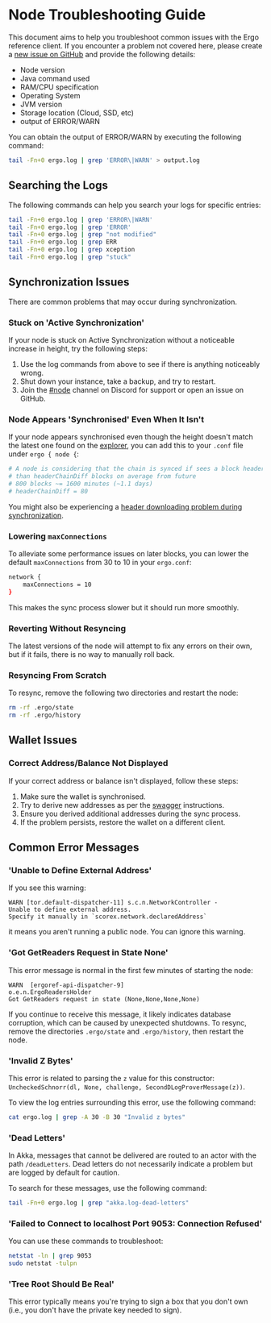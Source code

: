 #  Node Troubleshooting Guide

This document aims to help you troubleshoot common issues with the Ergo reference client. If you encounter a problem not covered here, please create a [new issue on GitHub](https://github.com/ergoplatform/ergo/issues/new/choose) and provide the following details:

- Node version
- Java command used
- RAM/CPU specification
- Operating System
- JVM version
- Storage location (Cloud, SSD, etc)
- output of ERROR/WARN

You can obtain the output of ERROR/WARN by executing the following command:

```bash
tail -Fn+0 ergo.log | grep 'ERROR\|WARN' > output.log
```

## Searching the Logs

The following commands can help you search your logs for specific entries:

```bash
tail -Fn+0 ergo.log | grep 'ERROR\|WARN'
tail -Fn+0 ergo.log | grep 'ERROR'
tail -Fn+0 ergo.log | grep "not modified"
tail -Fn+0 ergo.log | grep ERR
tail -Fn+0 ergo.log | grep xception
tail -Fn+0 ergo.log | grep "stuck"
```

## Synchronization Issues

There are common problems that may occur during synchronization.

### Stuck on 'Active Synchronization'

If your node is stuck on Active Synchronization without a noticeable increase in height, try the following steps:

1. Use the log commands from above to see if there is anything noticeably wrong.
2. Shut down your instance, take a backup, and try to restart.
3. Join the [#node](https://discord.gg/jjRP2uNAv5) channel on Discord for support or open an issue on GitHub.

### Node Appears 'Synchronised' Even When It Isn't

If your node appears synchronised even though the height doesn't match the latest one found on the [explorer](https://explorer.ergoplatform.com/), you can add this to your `.conf` file under `ergo { node {`:

```conf
# A node is considering that the chain is synced if sees a block header with timestamp no more
# than headerChainDiff blocks on average from future
# 800 blocks ~= 1600 minutes (~1.1 days)
# headerChainDiff = 80
```

You might also be experiencing a [header downloading problem during synchronization](https://github.com/ergoplatform/ergo/issues/1657).

### Lowering `maxConnections` 

To alleviate some performance issues on later blocks, you can lower the default `maxConnections` from 30 to 10 in your `ergo.conf`:

```bash
network {
    maxConnections = 10
}
```

This makes the sync process slower but it should run more smoothly.

### Reverting Without Resyncing

The latest versions of the node will attempt to fix any errors on their own, but if it fails, there is no way to manually roll back.

### Resyncing From Scratch

To resync, remove the following two directories and restart the node:

```bash
rm -rf .ergo/state
rm -rf .ergo/history
```

## Wallet Issues

### Correct Address/Balance Not Displayed

If your correct address or balance isn't displayed, follow these steps:

1. Make sure the wallet is synchronised.
2. Try to derive new addresses as per the [swagger](/node/swagger) instructions.
3. Ensure you derived additional addresses during the sync process.
4. If the problem persists, restore the wallet on a different client.

## Common Error Messages

### 'Unable to Define External Address'

If you see this warning:

```
WARN [tor.default-dispatcher-11] s.c.n.NetworkController - 
Unable to define external address.
Specify it manually in `scorex.network.declaredAddress`
```

it means you aren't running a public node. You can ignore this warning.

### 'Got GetReaders Request in State None'

This error message is normal in the first few minutes of starting the node:

```
WARN  [ergoref-api-dispatcher-9] 
o.e.n.ErgoReadersHolder 
Got GetReaders request in state (None,None,None,None)
```

If you continue to receive this message, it likely indicates database corruption, which can be caused by unexpected shutdowns. To resync, remove the directories `.ergo/state` and `.ergo/history`, then restart the node.

### 'Invalid Z Bytes'

This error is related to parsing the `z` value for this constructor: `UncheckedSchnorr(dl, None, challenge, SecondDLogProverMessage(z))`.

To view the log entries surrounding this error, use the following command:

```bash
cat ergo.log | grep -A 30 -B 30 "Invalid z bytes"
```

### 'Dead Letters'

In Akka, messages that cannot be delivered are routed to an actor with the path `/deadLetters`. Dead letters do not necessarily indicate a problem but are logged by default for caution.

To search for these messages, use the following command:

```bash
tail -Fn+0 ergo.log | grep "akka.log-dead-letters"
```

### 'Failed to Connect to localhost Port 9053: Connection Refused'

You can use these commands to troubleshoot:

```bash
netstat -ln | grep 9053
sudo netstat -tulpn
```

### 'Tree Root Should Be Real'

This error typically means you're trying to sign a box that you don't own (i.e., you don't have the private key needed to sign).